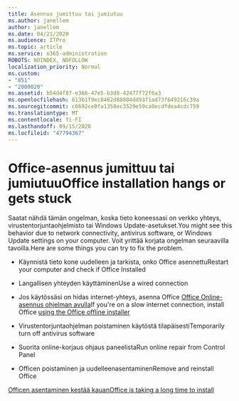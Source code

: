 ```yaml
---
title: Asennus jumittuu tai jumiutuu
ms.author: janellem
author: janellem
ms.date: 04/21/2020
ms.audience: ITPro
ms.topic: article
ms.service: o365-administration
ROBOTS: NOINDEX, NOFOLLOW
localization_priority: Normal
ms.custom:
- "851"
- "2000020"
ms.assetid: b54d4f87-e366-47e5-b3d8-42477f72f6a3
ms.openlocfilehash: 613b1f9ec8462d88804dd93f1ad73f649216c39a
ms.sourcegitcommit: c6692ce0fa1358ec3529e59ca0ecdfdea4cdc759
ms.translationtype: MT
ms.contentlocale: fi-FI
ms.lasthandoff: 09/15/2020
ms.locfileid: "47794367"
---
```

# <a name="office-installation-hangs-or-gets-stuck"></a><span data-ttu-id="f9b05-102">Office-asennus jumittuu tai jumiutuu</span><span class="sxs-lookup"><span data-stu-id="f9b05-102">Office installation hangs or gets stuck</span></span>

<span data-ttu-id="f9b05-103">Saatat nähdä tämän ongelman, koska tieto koneessasi on verkko yhteys, virustentorjuntaohjelmisto tai Windows Update-asetukset.</span><span class="sxs-lookup"><span data-stu-id="f9b05-103">You might see this behavior due to network connectivity, antivirus software, or Windows Update settings on your computer.</span></span> <span data-ttu-id="f9b05-104">Voit yrittää korjata ongelman seuraavilla tavoilla.</span><span class="sxs-lookup"><span data-stu-id="f9b05-104">Here are some things you can try to fix the problem.</span></span>
  
- <span data-ttu-id="f9b05-105">Käynnistä tieto kone uudelleen ja tarkista, onko Office asennettu</span><span class="sxs-lookup"><span data-stu-id="f9b05-105">Restart your computer and check if Office Installed</span></span>

- <span data-ttu-id="f9b05-106">Langallisen yhteyden käyttäminen</span><span class="sxs-lookup"><span data-stu-id="f9b05-106">Use a wired connection</span></span>

- <span data-ttu-id="f9b05-107">Jos käytössäsi on hidas internet-yhteys, asenna Office [Office Online-asennus ohjelman avulla](https://support.office.com/article/f0a85fe7-118f-41cb-a791-d59cef96ad1c?wt.mc_id=Alchemy_ClientDIA)</span><span class="sxs-lookup"><span data-stu-id="f9b05-107">If you're on a slow internet connection, install Office [using the Office offline installer](https://support.office.com/article/f0a85fe7-118f-41cb-a791-d59cef96ad1c?wt.mc_id=Alchemy_ClientDIA)</span></span>

- <span data-ttu-id="f9b05-108">Virustentorjuntaohjelman poistaminen käytöstä tilapäisesti</span><span class="sxs-lookup"><span data-stu-id="f9b05-108">Temporarily turn off antivirus software</span></span>

- <span data-ttu-id="f9b05-109">Suorita online-korjaus ohjaus paneelista</span><span class="sxs-lookup"><span data-stu-id="f9b05-109">Run online repair from Control Panel</span></span>

- <span data-ttu-id="f9b05-110">Officen poistaminen ja uudelleenasentaminen</span><span class="sxs-lookup"><span data-stu-id="f9b05-110">Remove and reinstall Office</span></span>

[<span data-ttu-id="f9b05-111">Officen asentaminen kestää kauan</span><span class="sxs-lookup"><span data-stu-id="f9b05-111">Office is taking a long time to install</span></span>](https://support.office.com/article/0f09f357-3fef-42a6-b8aa-cef4c6c44bdf?wt.mc_id=Alchemy_ClientDIA)
  
